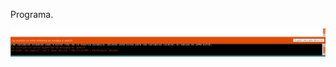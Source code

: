 Programa.

![Error](https://github.com/St1v3n3223/Arduino/blob/main/Captura%20de%20pantalla%20de%202021-10-06%2012-09-56.png)

